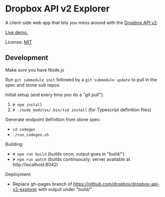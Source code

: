 # Dropbox API v2 Explorer

A client-side web app that lets you mess around with the [Dropbox API v2](https://www.dropbox.com/developers-preview).

[Live demo.](https://dropbox.github.io/dropbox-api-v2-explorer/)

License: [MIT](License.txt)

## Development

Make sure you have Node.js

Run `git submodule init` followed by a `git submodule update` to pull in the spec and stone sub repos.

Initial setup (and every time you do a "git pull"):
1. `# npm install`
2. `# ./node_modules/.bin/tsd install`  (for Typescript definition files)

Generate endpoint definition from stone spec:
- `cd codegen`
- `./run_codegen.sh`

Building:
- `# npm run build`  (builds once; output goes in "build/")
- `# npm run watch`  (builds continuously; server available at http://localhost:8042)

Deployment:
- Replace gh-pages branch of https://github.com/dropbox/dropbox-api-v2-explorer with output under "build/"
